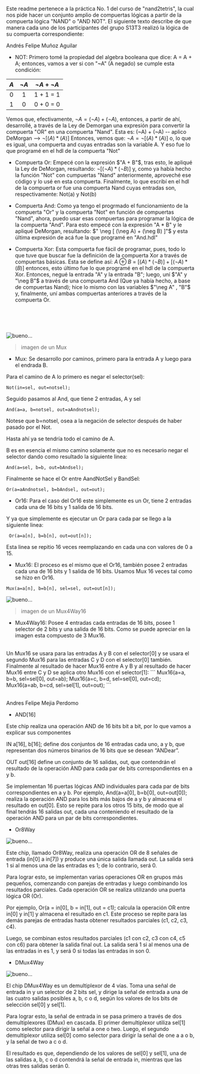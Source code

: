 Este readme pertenece a la práctica No. 1 del curso de "nand2tetris", la cual nos pide hacer un conjunto amplio de compuertas lógicas a partir de la compuerta lógica "NAND" o "AND NOT". El siguiente texto describe de que
manera cada uno de los participantes del grupo S13T3 realizó la lógica de su compuerta correspondiente:

Andrés Felipe Muñoz Aguilar

- NOT: Primero tomé la propiedad del algebra booleana que dice: A = A + A; entonces, vamos a ver si con "~A" (A negado) se cumple esta condición: 

|  $A$  |  $\neg A$  |   $\neg A + \neg A$   |
| :-:| :-: | :-:|
|  0  |   1  |  1 + 1 = 1  |
|  1  |   0  |  0 + 0 = 0  |

Vemos que, efectivamente, $\neg A = (\neg A) + (\neg A)$, entonces, a partir de ahí, desarrollé, a través de la Ley de Demorgan una expresión para convertir la compuerta "OR" en una compuerta "Nand". Esta es: (~A) + (~A) 
-- aplico DeMorgan  -->  $\neg [ (A) * (A) ]$ Entonces, vemos que: $\neg A = \neg [ (A) * (A) ]$ o, lo que es igual, una compuerta and cuyas entradas son la variable A. Y eso fue lo que programé en el hdl de la compuerta "Not"

- Compuerta Or: Empecé con la expresión $"A + B"$, tras esto, le apliqué la Ley de DeMorgan, resultando: $\neg [ (\neg A) * (\neg B) ]$ y, como ya había hecho la función "Not" con cumpuertas "Nand" anteriormente, aproveché ese código
y lo usé en esta compuerta. Finalmente, lo que escribí en el hdl de la compuerta or fue una compuerta Nand cuyas entradas son, respectivamente: Not(a) y Not(b) 

- Compuerta And: Como ya tengo el progrmado el funcionamiento de la compuerta "Or" y la compuerta "Not" en función de compuertas "Nand", ahora, puedo usar esas compuertas para programar la lógica de la compuerta "And".
Para esto empecé con la expresión "A * B" y le apliqué DeMorgan, resultando: $" \neg [ (\neg A) + (\neg B) ]"$ y esta última expresión de acá fue la que programé en "And.hdl"

- Compuerta Xor: Esta compuerta fue fácil de programar, pues, todo lo que tuve que buscar fue la definición de la compuerta Xor a través de compuertas básicas. Esta se define así: $A ⊕ B$ = $[ (A) * (\neg B) ] + [ (\neg A) * (B) ]$
entonces, esto último fue lo que programé en el hdl de la compuerta Xor. Entonces, negué la entrada "A" y la entrada "B"; luego, uní $"A" y "\neg B"$ a través de una compuerta And (Que ya había hecho, a base de compuertas
Nand); hice lo mismo con las variables $"\neg A" , "B"$ y, finalmente, uní ambas compuertas anteriores a través de la compuerta Or.
<br>
<br>
<br>


![bueno...](images/muximg.png)
> imagen de un Mux

- Mux: Se desarrollo por caminos, primero para la entrada A y luego para el endrada B.

Para el camino de A lo primero es negar el selector(sel):
```
Not(in=sel, out=notsel);
```
Seguido pasamos al And, que tiene 2 entradas, A y sel
```
And(a=a, b=notsel, out=aAndnotsel);
```
Notese que b=notsel, osea a la negación de selector después de haber pasado por el Not.

Hasta ahí ya se tendría todo el camino de A.

B es en esencia el mismo camino solamente que no es necesario negar el selector dando como resultado la siguiente linea:
```
And(a=sel, b=b, out=bAndsel);
```
Finalmente se hace el Or entre AandNotSel y BandSel:
```
Or(a=aAndnotsel, b=bAndsel, out=out);
```

- Or16: Para el caso del Or16 este simplemente es un Or, tiene 2 entradas cada una de 16 bits y 1 salida de 16 bits.

Y ya que simplemente es ejecutar un Or para cada par se llego a la siguiente linea:
```
 Or(a=a[n], b=b[n], out=out[n]);
``` 
Esta linea se repitio 16 veces reemplazando en cada una con valores de 0 a 15. 

- Mux16: El proceso es el mismo que el Or16, también posee 2 entradas cada una de 16 bits y 1 salida de 16 bits. Usamos Mux 16 veces tal como se hizo en Or16.
```
Mux(a=a[n], b=b[n], sel=sel, out=out[n]);
```
![bueno...](images/Mux4Way16.png)
> imagen de un Mux4Way16
- Mux4Way16: Posee 4 entradas cada entradas de 16 bits, posee 1 selector de 2 bits y una salida de 16 bits.
  Como se puede apreciar en la imagen esta compuesto de 3 Mux16.
<br>
Un Mux16 se usara para las entradas A y B con el selector[0] y se usara el segundo Mux16 para las entradas C y D con el selector[0] también. Finalmente al resultado de hacer Mux16 entre A y B y al resultado de hacer Mux16 entre C y D se aplica otro Mux16 con el selector[1]:
```
    Mux16(a=a, b=b, sel=sel[0], out=ab);
    Mux16(a=c, b=d, sel=sel[0], out=cd);
    Mux16(a=ab, b=cd, sel=sel[1], out=out);
```

<br>
<br>

Andres Felipe Mejia Perdomo



- AND[16]

Este chip realiza una operación AND de 16 bits bit a bit, por lo que vamos a explicar sus componentes

IN a[16], b[16]; define dos conjuntos de 16 entradas cada uno, a y b, que representan dos números binarios de 16 bits que se desean “ANDear”.

OUT out[16] define un conjunto de 16 salidas, out, que contendrán el resultado de la operación AND para cada par de bits correspondientes en a y b.

Se implementan 16 puertas lógicas AND individuales para cada par de bits correspondientes en a y b. Por ejemplo, And(a=a[0], b=b[0], out=out[0]); realiza la operación AND para los bits más bajos de a y b y almacena el resultado en out[0]. Esto se repite para los otros 15 bits, de modo que al final tendrás 16 salidas out, cada una conteniendo el resultado de la operación AND para un par de bits correspondientes.

- Or8Way

![bueno...](images/Or8Way.png)

Este chip, llamado Or8Way, realiza una operación OR de 8 señales de entrada (in[0] a in[7]) y produce una única salida llamada out. La salida será 1 si al menos una de las entradas es 1; de lo contrario, será 0.

Para lograr esto, se implementan varias operaciones OR en grupos más pequeños, comenzando con parejas de entradas y luego combinando los resultados parciales. Cada operación OR se realiza utilizando una puerta lógica OR (Or).

Por ejemplo, Or(a = in[0], b = in[1], out = c1); calcula la operación OR entre in[0] y in[1] y almacena el resultado en c1. Este proceso se repite para las demás parejas de entradas hasta obtener resultados parciales (c1, c2, c3, c4).

Luego, se combinan estos resultados parciales (c1 con c2, c3 con c4, c5 con c6) para obtener la salida final out. La salida será 1 si al menos una de las entradas in es 1, y será 0 si todas las entradas in son 0.

- DMux4Way

![bueno...](images/DMux4Way.png)

El chip DMux4Way es un demultiplexor de 4 vías. Toma una señal de entrada in y un selector de 2 bits sel, y dirige la señal de entrada a una de las cuatro salidas posibles a, b, c o d, según los valores de los bits de selección sel[0] y sel[1].

Para lograr esto, la señal de entrada in se pasa primero a través de dos demultiplexores (DMux) en cascada. El primer demultiplexor utiliza sel[1] como selector para dirigir la señal a one o two. Luego, el segundo demultiplexor utiliza sel[0] como selector para dirigir la señal de one a a o b, y la señal de two a c o d.

El resultado es que, dependiendo de los valores de sel[0] y sel[1], una de las salidas a, b, c o d contendrá la señal de entrada in, mientras que las otras tres salidas serán 0.
